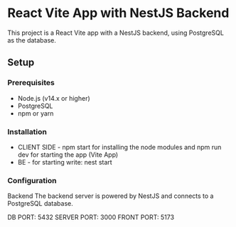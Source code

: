 # React Vite App with NestJS Backend

This project is a React Vite app with a NestJS backend, using PostgreSQL as the database.

## Setup

### Prerequisites

- Node.js (v14.x or higher)
- PostgreSQL
- npm or yarn

### Installation

- CLIENT SIDE - npm start for installing the node modules and npm run dev for starting the app (Vite App)
- BE - for starting write: nest start 

### Configuration

Backend
The backend server is powered by NestJS and connects to a PostgreSQL database.

DB PORT: 5432
SERVER PORT: 3000
FRONT PORT: 5173

